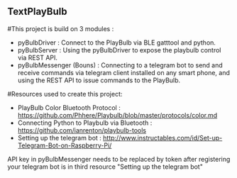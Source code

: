 ## TextPlayBulb

#This project is build on 3 modules :
* pyBulbDriver : Connect to the PlayBulb via BLE gatttool and python.
* pyBulbServer : Using the pyBulbDriver to expose the playbulb control via REST API.
* pyBulbMessenger (Bouns) : Connecting to a telegram bot to send and receive commands via telegram client installed on any smart phone, and using the REST API to issue commands to the PlayBulb.

#Resources used to create this project:
* PlayBulb Color Bluetooth Protocol : https://github.com/Phhere/Playbulb/blob/master/protocols/color.md
* Connecting Python to Playbulb via Bluetooth : https://github.com/ianrenton/playbulb-tools
* Setting up the telegram bot : http://www.instructables.com/id/Set-up-Telegram-Bot-on-Raspberry-Pi/

API key in pyBulbMessenger needs to be replaced by token after registering your telegram bot is in third resource "Setting up the telegram bot"
